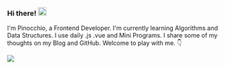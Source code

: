 ### Hi there! <img src="https://media.giphy.com/media/hvRJCLFzcasrR4ia7z/giphy.gif" width="20px" />

I'm Pinocchio, a Frontend Developer. I'm currently learning Algorithms and Data Structures. I use daily .js .vue and Mini Programs. I share some of my thoughts on my Blog and GitHub. Welcome to play with me. 👇

<a target="_blank" href="https://leetcode-cn.com/u/pinocchioooo"><img src="https://img.shields.io/badge/LeetCode--lightgrey?style=social&logo=LeetCode" /></a>
